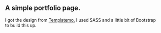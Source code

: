 ## A simple portfolio page. 

I got the design from [Templatemo.](https://templatemo.com) I used SASS and a little bit of Bootstrap to build this up.

